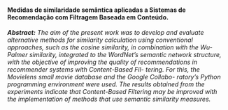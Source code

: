 #### Medidas de similaridade semântica aplicadas a Sistemas de Recomendação com Filtragem Baseada em Conteúdo.

_**Abstract:** The aim of the present work was to develop and evaluate alternative
methods for similarity calculation using conventional approaches, such as the
cosine similarity, in combination with the Wu-Palmer similarity, integrated to
the WordNet’s semantic network structure, with the objective of improving the
quality of recommendations in recommender systems with Content-Based Fil-
tering. For this, the Movielens small movie database and the Google Collabo-
ratory’s Python programming environment were used. The results obtained from
the experiments indicate that Content-Based Filtering may be improved with the
implementation of methods that use semantic similarity measures._
